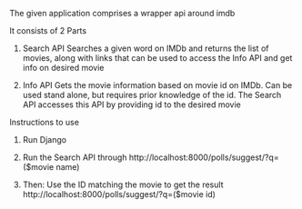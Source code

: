 The given application comprises a wrapper api around imdb

It consists of 2 Parts
1. Search API 
Searches a given word on IMDb and returns the list of movies, along with links
that can be used to access the Info API and get info on desired movie

2. Info API
Gets the movie information based on movie id on IMDb. Can be used stand alone,
but requires prior knowledge of the id. The Search API accesses this API by
providing id to the desired movie

Instructions to use
1. Run Django

2. Run the Search API through
http://localhost:8000/polls/suggest/?q=($movie name)

3. Then:
Use the ID matching the movie to get the result
http://localhost:8000/polls/suggest/?q=($movie id)

